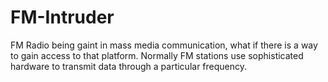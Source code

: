 # FM-Intruder
FM Radio being gaint in mass media communication, what if there is a way to gain access to that platform. Normally FM stations use sophisticated hardware to transmit data through a particular frequency.
